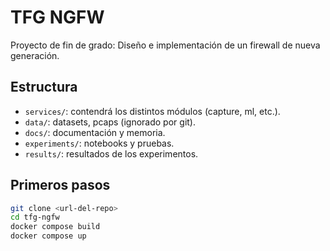 # TFG NGFW

Proyecto de fin de grado: Diseño e implementación de un firewall de nueva generación.

## Estructura
- `services/`: contendrá los distintos módulos (capture, ml, etc.).
- `data/`: datasets, pcaps (ignorado por git).
- `docs/`: documentación y memoria.
- `experiments/`: notebooks y pruebas.
- `results/`: resultados de los experimentos.

## Primeros pasos
```bash
git clone <url-del-repo>
cd tfg-ngfw
docker compose build
docker compose up
